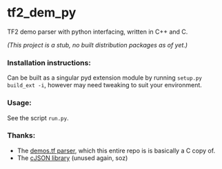 # tf2_dem_py
TF2 demo parser with python interfacing, written in C++ and C.

_(This project is a stub, no built distribution packages as of yet.)_

### Installation instructions:
Can be built as a singular pyd extension module by running `setup.py build_ext -i`, however may need tweaking to suit your environment.

### Usage:
See the script `run.py`.

### Thanks:
 * The [demos.tf parser](https://www.github.com/demostf/parser), which this entire repo is is basically a C copy of.
 * The [cJSON library](https://github.com/DaveGamble/cJSON) (unused again, soz)
